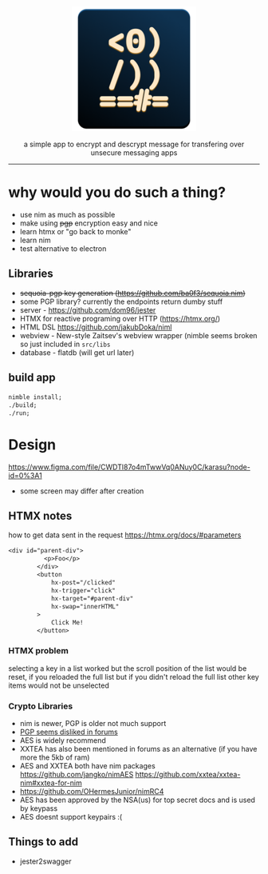 <p align="center"><img width="250px" src="/bin/icon-dark.png" />
</p>
<p align="center">a simple app to encrypt and descrypt message for transfering over unsecure messaging apps</p>
<hr>

# why would you do such a thing?
- use nim as much as possible
- make using ~~pgp~~ encryption easy and nice
- learn htmx or "go back to monke"
- learn nim
- test alternative to electron 


## Libraries
- ~~sequoia-pgp key generation (https://github.com/ba0f3/sequoia.nim)~~
- some PGP library? currently the endpoints return dumby stuff
- server - https://github.com/dom96/jester
- HTMX for reactive programing over HTTP (https://htmx.org/)
- HTML DSL https://github.com/jakubDoka/niml
- webview -  New-style Zaitsev's webview wrapper (nimble seems broken so just included in `src/libs`
- database - flatdb (will get url later)

## build app
```
nimble install;
./build;
./run;
```

# Design

https://www.figma.com/file/CWDTl87o4mTwwVq0ANuy0C/karasu?node-id=0%3A1

- some screen may differ after creation

## HTMX notes

how to get data sent in the request
https://htmx.org/docs/#parameters

```
<div id="parent-div">
          <p>Foo</p>
        </div>
        <button 
            hx-post="/clicked"
            hx-trigger="click"
            hx-target="#parent-div"
            hx-swap="innerHTML"
        >
            Click Me!
        </button>
```        
### HTMX problem
selecting a key in a list worked but the scroll position of the list would be reset, if you reloaded the full list but if you didn't reload the full list other key items would not be unselected


### Crypto Libraries
- nim is newer, PGP is older not much support
- [PGP seems disliked in forums](https://www.engadget.com/2013-08-12-pgp-inventor-doesnt-use-pgp-because-it-doesnt-run-well-on-a-m.html?guccounter=1&guce_referrer=aHR0cHM6Ly9kdWNrZHVja2dvLmNvbS8&guce_referrer_sig=AQAAABNaq2vaDQnfHqhzVYdMHrEP3jBz22QUFxIPKZxxRae6SQbjg4yUxLMV71aGyZyfbi9-fP40K5l1eH_WHXE3Ug5IDG-rolAsjHlFT5YQr_M-cU9oKvxUteJJNr10SjWzGDEie0sweylJ822CVyBKWAuswTJjz6kSQZeJhbrcNFyT)
- AES is widely recommend
- XXTEA has also been mentioned in forums as an alternative (if you have more the 5kb of ram)
- AES and XXTEA both have nim packages https://github.com/jangko/nimAES https://github.com/xxtea/xxtea-nim#xxtea-for-nim
- https://github.com/OHermesJunior/nimRC4
- AES has been approved by the NSA(us) for top secret docs and is used by keypass
- AES doesnt support keypairs :(


## Things to add 
- jester2swagger
